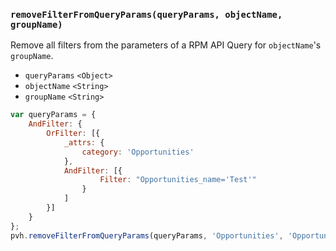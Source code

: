 ### ``removeFilterFromQueryParams(queryParams, objectName, groupName)``
Remove all filters from the parameters of a RPM API Query for ``objectName``'s ``groupName``.
- `queryParams` `<Object>`
- `objectName` `<String>`
- `groupName` `<String>`

```js
var queryParams = {
    AndFilter: {
        OrFilter: [{
            _attrs: {
                category: 'Opportunities'
            },
            AndFilter: [{
                    Filter: "Opportunities_name='Test'"
                }
            ]
        }]
    }
};
pvh.removeFilterFromQueryParams(queryParams, 'Opportunities', 'Opportunities_name');
```